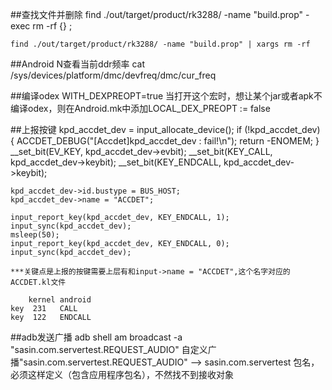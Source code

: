 ##查找文件并删除
	 find ./out/target/product/rk3288/ -name "build.prop" -exec rm -rf {} \;

	find ./out/target/product/rk3288/ -name "build.prop" | xargs rm -rf

##Android N查看当前ddr频率
	cat /sys/devices/platform/dmc/devfreq/dmc/cur_freq


##编译odex
	WITH_DEXPREOPT=true
	当打开这个宏时，想让某个jar或者apk不编译odex，则在Android.mk中添加LOCAL_DEX_PREOPT := false

##上报按键
	kpd_accdet_dev = input_allocate_device();
	if (!kpd_accdet_dev) 
	{
		ACCDET_DEBUG("[Accdet]kpd_accdet_dev : fail!\n");
		return -ENOMEM;
	}
	__set_bit(EV_KEY, kpd_accdet_dev->evbit);
	__set_bit(KEY_CALL, kpd_accdet_dev->keybit);
	__set_bit(KEY_ENDCALL, kpd_accdet_dev->keybit);

	kpd_accdet_dev->id.bustype = BUS_HOST;
	kpd_accdet_dev->name = "ACCDET";

	input_report_key(kpd_accdet_dev, KEY_ENDCALL, 1);
	input_sync(kpd_accdet_dev);
	msleep(50);
	input_report_key(kpd_accdet_dev, KEY_ENDCALL, 0);
	input_sync(kpd_accdet_dev);

	***关键点是上报的按键需要上层有和input->name = "ACCDET",这个名字对应的ACCDET.kl文件

		kernel android
	key  231   CALL
	key  122   ENDCALL

##adb发送广播
	adb shell am broadcast -a "sasin.com.servertest.REQUEST_AUDIO"
	自定义广播"sasin.com.servertest.REQUEST_AUDIO" --> sasin.com.servertest 包名，必须这样定义（包含应用程序包名），不然找不到接收对象